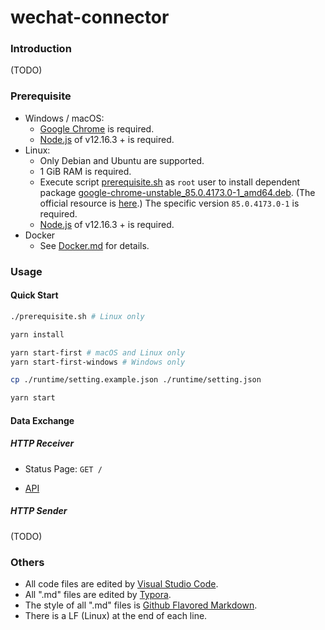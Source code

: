 # wechat-connector

### Introduction

(TODO)

### Prerequisite

- Windows / macOS:
  - [Google Chrome](https://www.google.com/intl/en_us/chrome/) is required.
  - [Node.js](https://nodejs.org/) of v12.16.3 + is required.
- Linux: 
  - Only Debian and Ubuntu are supported.
  - 1 GiB RAM is required.
  - Execute script [prerequisite.sh](./prerequisite.sh) as `root` user to install dependent package [google-chrome-unstable_85.0.4173.0-1_amd64.deb](./google-chrome-unstable_85.0.4173.0-1_amd64.deb). (The official resource is [here](https://dl.google.com/linux/deb/pool/main/g/google-chrome-unstable/google-chrome-unstable_54.0.2837.0-1_amd64.deb).) The specific version `85.0.4173.0-1` is required.
  - [Node.js](https://nodejs.org/) of v12.16.3 + is required.
- Docker
  - See [Docker.md](./Docker.md) for details.

### Usage

#### Quick Start

``` sh
./prerequisite.sh # Linux only

yarn install

yarn start-first # macOS and Linux only
yarn start-first-windows # Windows only

cp ./runtime/setting.example.json ./runtime/setting.json

yarn start
```

#### Data Exchange

##### HTTP Receiver

- Status Page: `GET /`

- [API](https://editor.swagger.io/?url=https%3a%2f%2fraw.githubusercontent.com%2fzzc-tongji%2fwechat-worker%2fmaster%2fdoc%2fhttp-listener.yaml)

##### HTTP Sender

(TODO)

### Others

- All code files are edited by [Visual Studio Code](https://code.visualstudio.com/).
- All ".md" files are edited by [Typora](http://typora.io/).
- The style of all ".md" files is [Github Flavored Markdown](https://guides.github.com/features/mastering-markdown/#GitHub-flavored-markdown).
- There is a LF (Linux) at the end of each line.

